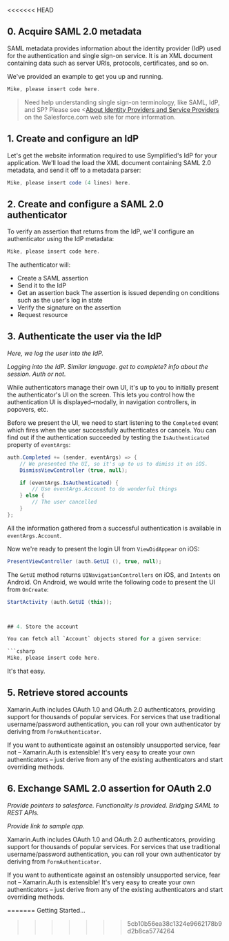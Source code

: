 <<<<<<< HEAD
## 0. Acquire SAML 2.0 metadata

SAML metadata provides information about the identity provider (IdP) used for the authentication and single sign-on service. It is an XML document containing data such as server URIs, protocols, certificates, and so on.

We've provided an example to get you up and running. 

```csharp
Mike, please insert code here.
```

> Need help understanding single sign-on terminology, like SAML, IdP, and SP? Please see <[About Identity Providers and Service Providers](http://login.salesforce.com/help/doc/en/identity_provider_about.htm) on the Salesforce.com web site for more information.


## 1. Create and configure an IdP

Let's get the website information required to use Symplified's IdP for your application. We'll load the  load the XML document containing SAML 2.0 metadata, and send it off to a metadata parser:

```csharp
Mike, please insert code (4 lines) here.
```

## 2. Create and configure a SAML 2.0 authenticator

To verify an assertion that returns from the IdP, we'll configure an authenticator using the IdP metadata: 

```csharp
Mike, please insert code here.
```

The authenticator will: 

* Create a SAML assertion
* Send it to the IdP
* Get an assertion back 
  The assertion is issued depending on conditions such as the user's log in state 
* Verify the signature on the assertion
* Request resource
 

## 3. Authenticate the user via the IdP

_Here, we log the user into the IdP._

_Logging into the IdP. Similar language. get to complete? info about the session. Auth or not._

While authenticators manage their own UI, it's up to you to initially present the authenticator's UI on the screen. This lets you control how the authentication UI is displayed–modally, in navigation controllers, in popovers, etc.

Before we present the UI, we need to start listening to the `Completed` event which fires when the user successfully authenticates or cancels. You can find out if the authentication succeeded by testing the `IsAuthenticated` property of `eventArgs`:

```csharp
auth.Completed += (sender, eventArgs) => {
	// We presented the UI, so it's up to us to dimiss it on iOS.
	DismissViewController (true, null);

	if (eventArgs.IsAuthenticated) {
		// Use eventArgs.Account to do wonderful things
	} else {
		// The user cancelled
	}
};
```

All the information gathered from a successful authentication is available in `eventArgs.Account`.

Now we're ready to present the login UI from `ViewDidAppear` on iOS:

```csharp
PresentViewController (auth.GetUI (), true, null);
```

The `GetUI` method returns `UINavigationControllers` on iOS, and `Intents` on Android. On Android, we would write the following code to present the UI from `OnCreate`:

```csharp
StartActivity (auth.GetUI (this));



## 4. Store the account

You can fetch all `Account` objects stored for a given service:

```csharp
Mike, please insert code here.
```

It's that easy.




## 5. Retrieve stored accounts

Xamarin.Auth includes OAuth 1.0 and OAuth 2.0 authenticators, providing support for thousands of popular services. For services that use traditional username/password authentication, you can roll your own authenticator by deriving from `FormAuthenticator`.

If you want to authenticate against an ostensibly unsupported service, fear not – Xamarin.Auth is extensible! It's very easy to create your own authenticators – just derive from any of the existing authenticators and start overriding methods.




## 6. Exchange SAML 2.0 assertion for OAuth 2.0

_Provide pointers to salesforce. Functionality is provided. Bridging SAML to REST APIs._

_Provide link to sample app._

Xamarin.Auth includes OAuth 1.0 and OAuth 2.0 authenticators, providing support for thousands of popular services. For services that use traditional username/password authentication, you can roll your own authenticator by deriving from `FormAuthenticator`.

If you want to authenticate against an ostensibly unsupported service, fear not – Xamarin.Auth is extensible! It's very easy to create your own authenticators – just derive from any of the existing authenticators and start overriding methods.

=======
Getting Started...
>>>>>>> 5cb10b56ea38c1324e9662178b9d2b8ca5774264
